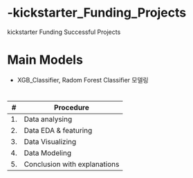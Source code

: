 # -kickstarter_Funding_Projects
 kickstarter Funding Successful Projects

# Main Models
- XGB_Classifier, Radom Forest Classifier 모델링


# 
|#|Procedure|
|--|--|
|1.|Data analysing|
|2.|Data EDA & featuring |
|3.|Data Visualizing |
|4.|Data Modeling |
|5.|Conclusion with explanations |
